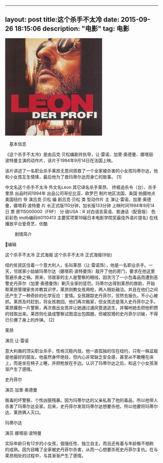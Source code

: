  ---
layout: post
title:这个杀手不太冷
date: 2015-09-26 18:15:06 
description: "电影"
tag: 电影
---


<div>
<img src="/images/7.jpg">
	</div>
	
	
　基本信息 


《这个杀手不太冷》是由吕克·贝松编剧并执导，让·雷诺、加里·奥德曼、娜塔丽·波特曼主演的动作片，该片于1994年9月14日在法国上映。

该片讲述了一名职业杀手莱昂无意间搭救了一个全家被杀害的小女孩玛蒂尔达，他和小女孩互生情愫，最后他为了救玛蒂尔达而身亡的故事。 [1]  

中文名这个杀手不太冷 外文名Léon 其它译名杀手莱昂、 终极追杀令（台）、杀手里昂 出品时间1994年 出品公司哥伦比亚、欧罗巴 制片地区法国、美国 拍摄地点美国纽约 导    演吕克·贝松 编    剧吕克·贝松 类    型动作片 主    演让·雷诺，加里·奥德曼，娜塔莉·波特曼 片    长正式版110分钟，加长版133分钟 上映时间1994年9月14日 票    房115000000（FRF） 分    级USA：R 对白语言英语、普通话（配音版） 色    彩彩色 imdb编码tt0110413 主要奖项第19届日本电影学院奖最佳外语片提名) 在线播放平台爱奇艺、优酷 

　　
剧情简介

编辑



这个杀手不太冷 正式海报
这个杀手不太冷 正式海报(9张) 




纽约贫民区住着一个意大利人，名叫莱昂（让·雷诺饰），他是一名职业杀手。一天，邻居家小姑娘玛蒂尔达（娜塔莉·波特曼饰）敲开了他的房门，要求在他这里暂避杀身之祸。原来，邻居家的主人是警察的眼线，因贪污了一小包毒品而遭到恶警史丹菲尔（加里·奥德曼饰）剿灭全家的惩罚。玛蒂尔达得到莱昂的救助，开始帮莱昂管理家务并教其识字，莱昂则教女孩用枪，两人相处融洽。并且在他们之间还产生了一种奇妙的化学反应：爱情。女孩跟踪史丹菲尔，贸然去报仇，不小心被抓。莱昂及时赶到，将女孩救回。他们再次搬家，但女孩还是落入史丹菲尔之手。莱昂撂倒一片警察，再次救出女孩并让她通过通风管道逃生，并嘱咐她去把他积攒的钱取出来。莱昂则化装成警察试图混出包围圈，但被狡猾的史丹菲尔识破，不得已引爆了身上的炸弹。 [2]  

莱昂  

演员 让·雷诺  


意大利裔的顶尖职业杀手，性格沉稳内敛。他一直孤独的住在纽约，只有一株盆栽是他最好的朋友。他虽然身怀绝技，但内心非常缺乏安全感，甚至从不敢睡在床上，而是坐在椅子上睡，并把枪放在手边。认识了玛蒂尔达之后，和这个小女孩渐渐产生了感情。 

史丹菲尔  

演员 加里·奥德曼  


贩毒的坏警察，个性凶狠残暴。因为玛蒂尔达的父亲私吞了他的毒品，所以他带人杀害了玛蒂尔达全家。后来，史丹菲尔发现玛蒂尔达想要杀他，所以他要将玛蒂尔达、莱昂俩人灭口。 

 

 玛蒂尔达  

演员 娜塔丽·波特曼  


实际年龄只有12岁的小女孩，倔强任性、独立自主。而且还有着与年龄极不相称的成熟。因为目睹了全家被史丹菲尔杀害，从而一心想要杀死史丹菲尔复仇。在与莱昂相处的过程中，与其渐渐产生了感情。
     

 
